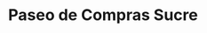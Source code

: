 ---
title: "Paseo de Compras Sucre"
url: /ciudad-autonoma-de-buenos-aires/paseo-de-compras-sucre/
shop: centro comercial
---